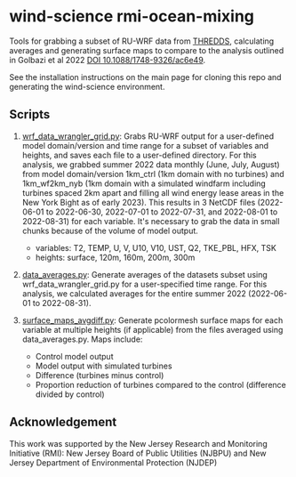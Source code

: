 # wind-science rmi-ocean-mixing
Tools for grabbing a subset of RU-WRF data from [THREDDS](https://tds.marine.rutgers.edu/thredds/catalog/cool/ruwrf/catalog.html), calculating averages and generating surface maps to compare to the analysis outlined in Golbazi et al 2022 [DOI 10.1088/1748-9326/ac6e49](https://iopscience.iop.org/article/10.1088/1748-9326/ac6e49/meta).

See the installation instructions on the main page for cloning this repo and generating the wind-science environment.

## Scripts

1. [wrf_data_wrangler_grid.py](https://github.com/rucool/wind-science/blob/master/rmi-ocean-mixing/wrf_data_wrangler_grid.py): Grabs RU-WRF output for a user-defined model domain/version and time range for a subset of variables and heights, and saves each file to a user-defined directory. For this analysis, we grabbed summer 2022 data monthly (June, July, August) from model domain/version 1km_ctrl (1km domain with no turbines) and 1km\_wf2km\_nyb (1km domain with a simulated windfarm including turbines spaced 2km apart and filling all wind energy lease areas in the New York Bight as of early 2023). This results in 3 NetCDF files (2022-06-01 to 2022-06-30, 2022-07-01 to 2022-07-31, and 2022-08-01 to 2022-08-31) for each variable. It's necessary to grab the data in small chunks because of the volume of model output.
	- variables: T2, TEMP, U, V, U10, V10, UST, Q2, TKE_PBL, HFX, TSK
	- heights: surface, 120m, 160m, 200m, 300m
	
2. [data_averages.py](https://github.com/rucool/wind-science/blob/master/rmi-ocean-mixing/data_averages.py): Generate averages of the datasets subset using wrf\_data\_wrangler_grid.py for a user-specified time range. For this analysis, we calculated averages for the entire summer 2022 (2022-06-01 to 2022-08-31).

3. [surface\_maps_avgdiff.py](https://github.com/rucool/wind-science/blob/master/rmi-ocean-mixing/surface_maps_avgdiff.py): Generate pcolormesh surface maps for each variable at multiple heights (if applicable) from the files averaged using data_averages.py. Maps include:
	- Control model output
	- Model output with simulated turbines
	- Difference (turbines minus control)
	- Proportion reduction of turbines compared to the control (difference divided by control)

## Acknowledgement
This work was supported by the New Jersey Research and Monitoring Initiative (RMI): New Jersey Board of Public Utilities (NJBPU) and New Jersey Department of Environmental Protection (NJDEP)
